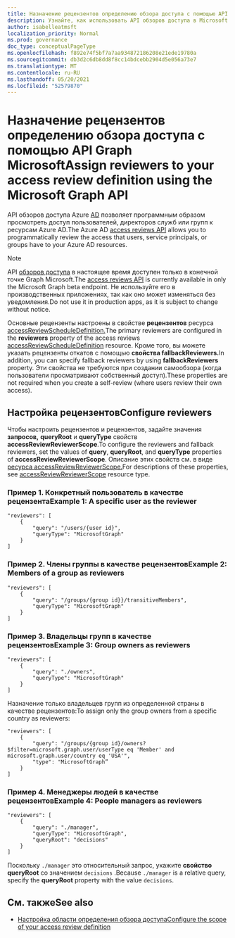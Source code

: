 ```yaml
---
title: Назначение рецензентов определению обзора доступа с помощью API Graph Microsoft
description: Узнайте, как использовать API обзоров доступа в Microsoft Graph для назначения рецензентов доступа.
author: isabelleatmsft
localization_priority: Normal
ms.prod: governance
doc_type: conceptualPageType
ms.openlocfilehash: f892e74f5bf7a7aa934872186208e21ede19780a
ms.sourcegitcommit: db3d2c6db8dd8f8cc14bdcebb2904d5e056a73e7
ms.translationtype: MT
ms.contentlocale: ru-RU
ms.lasthandoff: 05/20/2021
ms.locfileid: "52579870"
---
```

# <a name="assign-reviewers-to-your-access-review-definition-using-the-microsoft-graph-api"></a><span data-ttu-id="a52c8-103">Назначение рецензентов определению обзора доступа с помощью API Graph Microsoft</span><span class="sxs-lookup"><span data-stu-id="a52c8-103">Assign reviewers to your access review definition using the Microsoft Graph API</span></span>

<span data-ttu-id="a52c8-104">API обзоров доступа Azure [AD](/graph/api/resources/accessreviewsv2-root?view=graph-rest-beta&preserve-view=true) позволяет программным образом просмотреть доступ пользователей, директоров служб или групп к ресурсам Azure AD.</span><span class="sxs-lookup"><span data-stu-id="a52c8-104">The Azure AD [access reviews API](/graph/api/resources/accessreviewsv2-root?view=graph-rest-beta&preserve-view=true) allows you to programmatically review the access that users, service principals, or groups have to your Azure AD resources.</span></span>

> [!NOTE]
> <span data-ttu-id="a52c8-105">API [обзоров доступа](/graph/api/resources/accessreviewsv2-root?view=graph-rest-beta&preserve-view=true) в настоящее время доступен только в конечной точке Graph Microsoft.</span><span class="sxs-lookup"><span data-stu-id="a52c8-105">The [access reviews API](/graph/api/resources/accessreviewsv2-root?view=graph-rest-beta&preserve-view=true) is currently available in only the Microsoft Graph beta endpoint.</span></span> <span data-ttu-id="a52c8-106">Не используйте его в производственных приложениях, так как оно может изменяться без уведомления.</span><span class="sxs-lookup"><span data-stu-id="a52c8-106">Do not use it in production apps, as it is subject to change without notice.</span></span>

<span data-ttu-id="a52c8-107">Основные рецензенты настроены в свойстве **рецензентов** ресурса [accessReviewScheduleDefinition.](/graph/api/resources/accessreviewscheduledefinition?view=graph-rest-beta&preserve-view=true)</span><span class="sxs-lookup"><span data-stu-id="a52c8-107">The primary reviewers are configured in the **reviewers** property of the access reviews [accessReviewScheduleDefinition](/graph/api/resources/accessreviewscheduledefinition?view=graph-rest-beta&preserve-view=true) resource.</span></span>  <span data-ttu-id="a52c8-108">Кроме того, вы можете указать рецензенты откатов с помощью **свойства fallbackReviewers.**</span><span class="sxs-lookup"><span data-stu-id="a52c8-108">In addition, you can specify fallback reviewers by using **fallbackReviewers** property.</span></span> <span data-ttu-id="a52c8-109">Эти свойства не требуются при создании самообзора (когда пользователи просматривают собственный доступ).</span><span class="sxs-lookup"><span data-stu-id="a52c8-109">These properties are not required when you create a self-review (where users review their own access).</span></span>

## <a name="configure-reviewers"></a><span data-ttu-id="a52c8-110">Настройка рецензентов</span><span class="sxs-lookup"><span data-stu-id="a52c8-110">Configure reviewers</span></span>

<span data-ttu-id="a52c8-111">Чтобы настроить рецензентов и рецензентов, задайте значения **запросов,** **queryRoot** и **queryType** свойств **accessReviewReviewerScope**.</span><span class="sxs-lookup"><span data-stu-id="a52c8-111">To configure the reviewers and fallback reviewers, set the values of **query**, **queryRoot**, and **queryType** properties of **accessReviewReviewerScope**.</span></span> <span data-ttu-id="a52c8-112">Описание этих свойств см. в виде [ресурса accessReviewReviewerScope.](/graph/api/resources/accessreviewreviewerscope?view=graph-rest-beta&preserve-view=true)</span><span class="sxs-lookup"><span data-stu-id="a52c8-112">For descriptions of these properties, see [accessReviewReviewerScope](/graph/api/resources/accessreviewreviewerscope?view=graph-rest-beta&preserve-view=true) resource type.</span></span>

### <a name="example-1-a-specific-user-as-the-reviewer"></a><span data-ttu-id="a52c8-113">Пример 1. Конкретный пользователь в качестве рецензента</span><span class="sxs-lookup"><span data-stu-id="a52c8-113">Example 1: A specific user as the reviewer</span></span>

```http
"reviewers": [
    {
        "query": "/users/{user id}",
        "queryType": "MicrosoftGraph"
    }
]
```

### <a name="example-2-members-of-a-group-as-reviewers"></a><span data-ttu-id="a52c8-114">Пример 2. Члены группы в качестве рецензентов</span><span class="sxs-lookup"><span data-stu-id="a52c8-114">Example 2: Members of a group as reviewers</span></span>

```http
"reviewers": [
    {
        "query": "/groups/{group id}}/transitiveMembers",
        "queryType": "MicrosoftGraph"
    }
]
```

### <a name="example-3-group-owners-as-reviewers"></a><span data-ttu-id="a52c8-115">Пример 3. Владельцы групп в качестве рецензентов</span><span class="sxs-lookup"><span data-stu-id="a52c8-115">Example 3: Group owners as reviewers</span></span>
```http
"reviewers": [
    {
        "query": "./owners",
        "queryType": "MicrosoftGraph"
    }
]
```

<span data-ttu-id="a52c8-116">Назначение только владельцев групп из определенной страны в качестве рецензентов:</span><span class="sxs-lookup"><span data-stu-id="a52c8-116">To assign only the group owners from a specific country as reviewers:</span></span>

```http
"reviewers": [
    {
        "query": "/groups/{group id}/owners?$filter=microsoft.graph.user/userType eq 'Member' and microsoft.graph.user/country eq 'USA'",
        "type": "MicrosoftGraph”
    }
]
```

### <a name="example-4-people-managers-as-reviewers"></a><span data-ttu-id="a52c8-117">Пример 4. Менеджеры людей в качестве рецензентов</span><span class="sxs-lookup"><span data-stu-id="a52c8-117">Example 4: People managers as reviewers</span></span>

```http
"reviewers": [
    {
        "query": "./manager",
        "queryType": "MicrosoftGraph",
        "queryRoot": "decisions"
    }
]
```
<span data-ttu-id="a52c8-118">Поскольку `./manager` это относительный запрос, укажите **свойство queryRoot** со значением `decisions` .</span><span class="sxs-lookup"><span data-stu-id="a52c8-118">Because `./manager` is a relative query, specify the **queryRoot** property with the value `decisions`.</span></span>

## <a name="see-also"></a><span data-ttu-id="a52c8-119">См. также</span><span class="sxs-lookup"><span data-stu-id="a52c8-119">See also</span></span>

+ [<span data-ttu-id="a52c8-120">Настройка области определения обзора доступа</span><span class="sxs-lookup"><span data-stu-id="a52c8-120">Configure the scope of your access review definition</span></span>](/graph/accessreviews-scope-concept)
